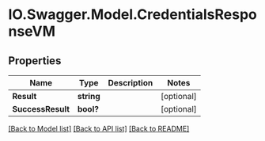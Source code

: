 # IO.Swagger.Model.CredentialsResponseVM
## Properties

Name | Type | Description | Notes
------------ | ------------- | ------------- | -------------
**Result** | **string** |  | [optional] 
**SuccessResult** | **bool?** |  | [optional] 

[[Back to Model list]](../README.md#documentation-for-models) [[Back to API list]](../README.md#documentation-for-api-endpoints) [[Back to README]](../README.md)

